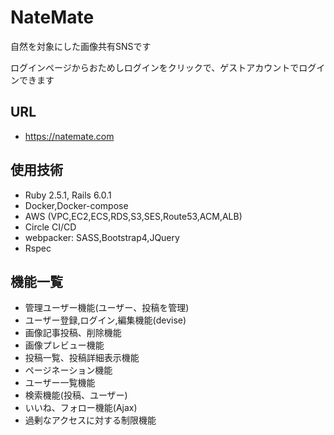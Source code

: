 # NateMate
自然を対象にした画像共有SNSです

ログインページからおためしログインをクリックで、ゲストアカウントでログインできます

## URL
- https://natemate.com

## 使用技術
- Ruby 2.5.1, Rails 6.0.1
- Docker,Docker-compose
- AWS (VPC,EC2,ECS,RDS,S3,SES,Route53,ACM,ALB)
- Circle CI/CD
- webpacker: SASS,Bootstrap4,JQuery
- Rspec

## 機能一覧
- 管理ユーザー機能(ユーザー、投稿を管理)
- ユーザー登録,ログイン,編集機能(devise)
- 画像記事投稿、削除機能
- 画像プレビュー機能
- 投稿一覧、投稿詳細表示機能
- ページネーション機能
- ユーザー一覧機能
- 検索機能(投稿、ユーザー)
- いいね、フォロー機能(Ajax)
- 過剰なアクセスに対する制限機能
